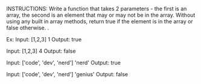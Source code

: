 INSTRUCTIONS: Write a function that takes 2 parameters - the first is an array, the second is an element that may or may not be in the array. 
Without using any built in array methods, return true if the element is in the array or false otherwise. 
. 

Ex:
Input: [1,2,3]  1
Output: true

Input: [1,2,3]  4
Output: false

Input: ['code', 'dev', 'nerd']  'nerd'
Output: true

Input: ['code', 'dev', 'nerd']  'genius'
Output: false